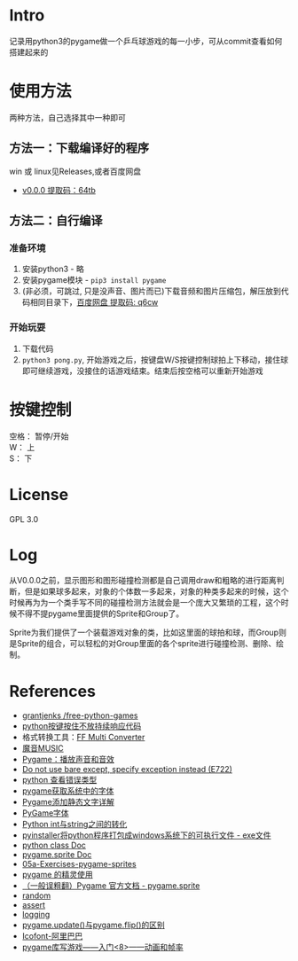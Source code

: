# Intro
记录用python3的pygame做一个乒乓球游戏的每一小步，可从commit查看如何搭建起来的
# 使用方法
两种方法，自己选择其中一种即可
## 方法一：下载编译好的程序
win 或 linux见Releases,或者百度网盘
- [v0.0.0   提取码：64tb](https://pan.baidu.com/s/1gXiZ7HI2S1RdpVGpFuLWZg)

## 方法二：自行编译
### 准备环境
1. 安装python3 - 略
2. 安装pygame模块 - `pip3 install pygame`
3. (非必须，可跳过, 只是没声音、图片而已)下载音频和图片压缩包，解压放到代码相同目录下，[百度网盘 提取码: q6cw](https://pan.baidu.com/s/12QXF2530ymr_sdXAa-e43g)
### 开始玩耍
1. 下载代码
2. `python3 pong.py`, 开始游戏之后，按键盘W/S按键控制球拍上下移动，接住球即可继续游戏，没接住的话游戏结束。结束后按空格可以重新开始游戏
# 按键控制
空格： 暂停/开始  
W： 上  
S： 下
# License
GPL 3.0
# Log
从V0.0.0之前，显示图形和图形碰撞检测都是自己调用draw和粗略的进行距离判断，但是如果球多起来，对象的个体数一多起来，对象的种类多起来的时候，这个时候再为为一个类手写不同的碰撞检测方法就会是一个庞大又繁琐的工程，这个时候不得不提pygame里面提供的Sprite和Group了。

Sprite为我们提供了一个装载游戏对象的类，比如这里面的球拍和球，而Group则是Sprite的组合，可以轻松的对Group里面的各个sprite进行碰撞检测、删除、绘制。
# References
- [ grantjenks /free-python-games ](https://github.com/grantjenks/free-python-games)
- [python按键按住不放持续响应代码](https://blog.csdn.net/baidu_39560388/article/details/84612605)
- 格式转换工具：[FF Multi Converter](https://github.com/ilstam/FF-Multi-Converter)
- [魔音MUSIC](http://moyimusic.com/)
- [Pygame：播放声音和音效](https://blog.csdn.net/w15977858408/article/details/104283348)
- [Do not use bare except, specify exception instead (E722)](https://www.flake8rules.com/rules/E722.html)
- [python 查看错误类型](https://blog.csdn.net/weixin_44737399/article/details/89092300)
- [pygame获取系统中的字体](https://blog.csdn.net/weixin_45951701/article/details/107425502)
- [Pygame添加静态文字详解](https://blog.csdn.net/cool99781/article/details/106752516)
- [PyGame字体](https://blog.csdn.net/Hubz131/article/details/86740969)
- [Python int与string之间的转化](https://www.cnblogs.com/nzbbody/p/3581048.html)
- [pyinstaller将python程序打包成windows系统下的可执行文件 - exe文件](https://blog.csdn.net/weixin_43031092/article/details/109162262)
- [python class Doc](https://docs.python.org/zh-cn/3/tutorial/classes.html)
- [pygame.sprite Doc](https://www.pygame.org/docs/ref/sprite.html#pygame.sprite.Sprite)
- [05a-Exercises-pygame-sprites](https://github.com/ILS-Z399/05a-Exercises-pygame-sprites)
- [pygame 的精灵使用](https://www.cnblogs.com/liquancai/p/13256388.html)
- [（一般误粗翻）Pygame 官方文档 - pygame.sprite](https://blog.csdn.net/Enderman_xiaohei/article/details/88218773)
- [random](https://www.runoob.com/python/func-number-random.html)
- [assert](https://www.runoob.com/python3/python3-assert.html)
- [logging](https://www.jianshu.com/p/feb86c06c4f4)
- [pygame.update()与pygame.flip()的区别](https://www.cnblogs.com/hiuhungwan/p/11180900.html)
- [Icofont-阿里巴巴](https://www.iconfont.cn/?spm=a313x.7781069.1998910419.d4d0a486a)
- [pygame库写游戏——入门<8>——动画和帧率](https://blog.csdn.net/weixin_40497712/article/details/78763922)
